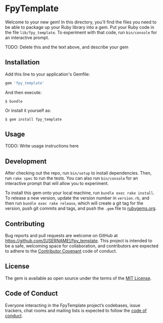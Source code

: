 # FpyTemplate

Welcome to your new gem! In this directory, you'll find the files you need to be able to package up your Ruby library into a gem. Put your Ruby code in the file `lib/fpy_template`. To experiment with that code, run `bin/console` for an interactive prompt.

TODO: Delete this and the text above, and describe your gem

## Installation

Add this line to your application's Gemfile:

```ruby
gem 'fpy_template'
```

And then execute:

    $ bundle

Or install it yourself as:

    $ gem install fpy_template

## Usage

TODO: Write usage instructions here

## Development

After checking out the repo, run `bin/setup` to install dependencies. Then, run `rake spec` to run the tests. You can also run `bin/console` for an interactive prompt that will allow you to experiment.

To install this gem onto your local machine, run `bundle exec rake install`. To release a new version, update the version number in `version.rb`, and then run `bundle exec rake release`, which will create a git tag for the version, push git commits and tags, and push the `.gem` file to [rubygems.org](https://rubygems.org).

## Contributing

Bug reports and pull requests are welcome on GitHub at https://github.com/[USERNAME]/fpy_template. This project is intended to be a safe, welcoming space for collaboration, and contributors are expected to adhere to the [Contributor Covenant](http://contributor-covenant.org) code of conduct.

## License

The gem is available as open source under the terms of the [MIT License](https://opensource.org/licenses/MIT).

## Code of Conduct

Everyone interacting in the FpyTemplate project’s codebases, issue trackers, chat rooms and mailing lists is expected to follow the [code of conduct](https://github.com/[USERNAME]/fpy_template/blob/master/CODE_OF_CONDUCT.md).
